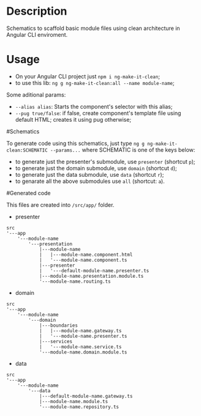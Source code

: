 # Description

Schematics to scaffold basic module files using clean architecture in Angular CLI enviroment.

# Usage
* On your Angular CLI project just `npm i ng-make-it-clean`;
* to use this lib: `ng g ng-make-it-clean:all --name module-name`;

Some aditional params:
* `--alias alias`: Starts the component's selector with this alias;
* `--pug true/false`: if false, create component's template file using default HTML; creates it using pug otherwise;

#Schematics

To generate code using this schematics, just type `ng g ng-make-it-clean:SCHEMATIC --params...` where SCHEMATIC is one of the keys below:

* to generate just the presenter's submodule, use `presenter` (shortcut `p`);
* to generate just the domain submodule, use `domain` (shortcut `d`);
* to generate just the data submodule, use `data` (shortcut `r`);
* to genarate all the above submodules use `all` (shortcut: `a`).

#Generated code

This files are created into `/src/app/` folder.

* presenter
```
src
'---app
    '---module-name
        '---presentation
            |---module-name
            |   |---module-name.component.html
            |   '---module-name.component.ts
            |---presenter
            |   '---default-module-name.presenter.ts
            |---module-name.presentation.module.ts
            '---module-name.routing.ts
```

* domain
```
src
'---app
    '---module-name
        '---domain
            |---boundaries
            |   |---module-name.gateway.ts
            |   '---module-name.presenter.ts
            |---services
            |   '---module-name.service.ts
            '---module-name.domain.module.ts
```

* data
```
src
'---app
    '---module-name
        '---data
            |---default-module-name.gateway.ts
            |---module-name.module.ts
            '---module-name.repository.ts
```